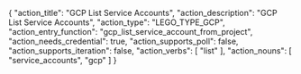 {
    "action_title": "GCP List Service Accounts",
    "action_description": "GCP List Service Accounts",
    "action_type": "LEGO_TYPE_GCP",
    "action_entry_function": "gcp_list_service_account_from_project",
    "action_needs_credential": true,
    "action_supports_poll": false,
    "action_supports_iteration": false,
    "action_verbs": [
    "list"
    ],
    "action_nouns": [
    "service_accounts",
    "gcp"
    ]
}